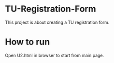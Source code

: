 # TU-Registration-Form
This project is about creating a TU registration form.
# How to run
Open U2.html in browser to start from main page.
